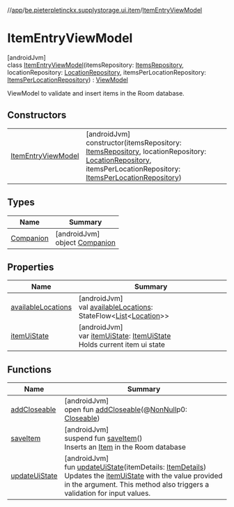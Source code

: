 //[app](../../../index.md)/[be.pieterpletinckx.supplystorage.ui.item](../index.md)/[ItemEntryViewModel](index.md)

# ItemEntryViewModel

[androidJvm]\
class [ItemEntryViewModel](index.md)(itemsRepository: [ItemsRepository](../../be.pieterpletinckx.supplystorage.data.item/-items-repository/index.md), locationRepository: [LocationRepository](../../be.pieterpletinckx.supplystorage.data.location/-location-repository/index.md), itemsPerLocationRepository: [ItemsPerLocationRepository](../../be.pieterpletinckx.supplystorage.data.itemPerLocation/-items-per-location-repository/index.md)) : [ViewModel](https://developer.android.com/reference/kotlin/androidx/lifecycle/ViewModel.html)

ViewModel to validate and insert items in the Room database.

## Constructors

| | |
|---|---|
| [ItemEntryViewModel](-item-entry-view-model.md) | [androidJvm]<br>constructor(itemsRepository: [ItemsRepository](../../be.pieterpletinckx.supplystorage.data.item/-items-repository/index.md), locationRepository: [LocationRepository](../../be.pieterpletinckx.supplystorage.data.location/-location-repository/index.md), itemsPerLocationRepository: [ItemsPerLocationRepository](../../be.pieterpletinckx.supplystorage.data.itemPerLocation/-items-per-location-repository/index.md)) |

## Types

| Name | Summary |
|---|---|
| [Companion](-companion/index.md) | [androidJvm]<br>object [Companion](-companion/index.md) |

## Properties

| Name | Summary |
|---|---|
| [availableLocations](available-locations.md) | [androidJvm]<br>val [availableLocations](available-locations.md): StateFlow&lt;[List](https://kotlinlang.org/api/latest/jvm/stdlib/kotlin.collections/-list/index.html)&lt;[Location](../../be.pieterpletinckx.supplystorage.data.location/-location/index.md)&gt;&gt; |
| [itemUiState](item-ui-state.md) | [androidJvm]<br>var [itemUiState](item-ui-state.md): [ItemUiState](../-item-ui-state/index.md)<br>Holds current item ui state |

## Functions

| Name | Summary |
|---|---|
| [addCloseable](../../be.pieterpletinckx.supplystorage.ui.search/-search-view-model/index.md#264516373%2FFunctions%2F-912451524) | [androidJvm]<br>open fun [addCloseable](../../be.pieterpletinckx.supplystorage.ui.search/-search-view-model/index.md#264516373%2FFunctions%2F-912451524)(@[NonNull](https://developer.android.com/reference/kotlin/androidx/annotation/NonNull.html)p0: [Closeable](https://developer.android.com/reference/kotlin/java/io/Closeable.html)) |
| [saveItem](save-item.md) | [androidJvm]<br>suspend fun [saveItem](save-item.md)()<br>Inserts an [Item](../../be.pieterpletinckx.supplystorage.data.item/-item/index.md) in the Room database |
| [updateUiState](update-ui-state.md) | [androidJvm]<br>fun [updateUiState](update-ui-state.md)(itemDetails: [ItemDetails](../-item-details/index.md))<br>Updates the [itemUiState](item-ui-state.md) with the value provided in the argument. This method also triggers a validation for input values. |
